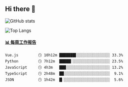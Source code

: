 ## Hi there 👋

![GitHub stats](https://github-readme-stats.orilight.top/api?username=orilights)

![Top Langs](https://github-readme-stats.orilight.top/api/top-langs/?username=orilights&layout=compact)

<!-- waka-box start -->
#### <a href="https://gist.github.com/92c8d5b388768c10efcba86e82b7c4fb" target="_blank">📊 每周工作报告</a>
```text
Vue.js         🕓 10h12m ███████▋░░░░░░░░░░░░░░░ 33.3%
Python         🕓 7h12m  █████▍░░░░░░░░░░░░░░░░░ 23.5%
JavaScript     🕓 4h3m   ███░░░░░░░░░░░░░░░░░░░░ 13.2%
TypeScript     🕓 2h48m  ██░░░░░░░░░░░░░░░░░░░░░  9.1%
JSON           🕓 1h42m  █▎░░░░░░░░░░░░░░░░░░░░░  5.6%
```
<!-- Powered by https://github.com/journey-ad/waka-box-go . -->
<!-- waka-box end -->
